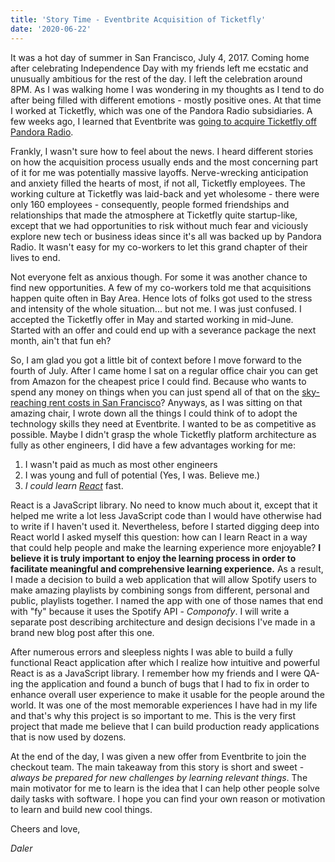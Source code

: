 ```yaml
---
title: 'Story Time - Eventbrite Acquisition of Ticketfly'
date: '2020-06-22'
---
```


It was a hot day of summer in San Francisco, July 4, 2017. Coming home after celebrating Independence Day with my friends left me ecstatic and unusually ambitious for the rest of the day. I left the celebration around 8PM. As I was walking home I was wondering in my thoughts as I tend to do after being filled with different emotions - mostly positive ones. At that time I worked at Ticketfly, which was one of the Pandora Radio subsidiaries. A few weeks ago, I learned that Eventbrite was [going to acquire Ticketfly off Pandora Radio](https://techcrunch.com/2017/06/09/pandora-raises-480m-from-siriusxm-sells-ticketfly-to-eventbrite-for-200m/).

Frankly, I wasn't sure how to feel about the news. I heard different stories on how the acquisition process usually ends and the most concerning part of it for me was potentially massive layoffs. Nerve-wrecking anticipation and anxiety filled the hearts of most, if not all, Ticketfly employees. The working culture at Ticketfly was laid-back and yet wholesome - there were only 160 employees - consequently, people formed friendships and relationships that made the atmosphere at Ticketfly quite startup-like, except that we had opportunities to risk without much fear and viciously
explore new tech or business ideas since it's all was backed up by Pandora Radio. It wasn't easy for my co-workers to let this grand chapter of their lives to end.

Not everyone felt as anxious though. For some it was another chance to find new opportunities. A few of my co-workers told me that acquisitions happen quite often in Bay Area. Hence lots of folks got used to the stress and intensity of the whole situation... but not me. I was just confused. I accepted the Ticketfly offer in May and started working in mid-June. Started with an offer and could end up with a severance package the next month, ain't that fun eh?

So, I am glad you got a little bit of context before I move forward to the fourth of July. After I came home I sat on a regular office chair you can get from Amazon for the cheapest price I could find. Because who wants to spend any money on things when you can just spend all of that on the [sky-reaching rent costs in San Francisco](https://hotpads.com/san-francisco-ca/apartments-for-rent)? Anyways, as I was sitting on that amazing chair, I wrote down all the things I could think of to adopt the technology skills they need at Eventbrite. I wanted to be as competitive as possible. Maybe I didn't grasp the whole Ticketfly platform architecture as fully as other engineers, I did have a few advantages working for me:

1. I wasn't paid as much as most other engineers
1. I was young and full of potential (Yes, I was. Believe me.)
1. _I could learn [React](https://reactjs.org/)_ fast.

React is a JavaScript library. No need to know much about it, except that it helped me write a lot less JavaScript code than I would have otherwise had to write if I haven't used it. Nevertheless, before I started digging deep into React world I asked myself this question: how can I learn React in a way that could help people and make the learning experience more enjoyable? **I believe it is truly important to enjoy the learning process in order to facilitate meaningful and comprehensive learning experience.** As a result, I made a decision to build a web application that will allow Spotify users to make amazing playlists by combining songs from different, personal and public, playlists together. I named the app with one of those names that end with "fy" because it uses the Spotify API - _Componofy_. I will write a separate post describing architecture and design decisions I've made in a brand new blog post after this one.

After numerous errors and sleepless nights I was able to build a fully functional React application after which I realize how intuitive and powerful React is as a JavaScript library. I remember how my friends and I were QA-ing the application and found a bunch of bugs that I had to fix in order to enhance overall user experience to make it usable for the people around the world. It was one of the most memorable experiences I have had in my life and that's why this project is so important to me. This is the very first project that made me believe that I can build production ready applications that is now used by dozens.

At the end of the day, I was given a new offer from Eventbrite to join the checkout team. The main takeaway from this story is short and sweet - _always be prepared for new challenges by learning relevant things_. The main motivator for me to learn is the idea that I can help other people solve daily tasks with software. I hope you can find your own reason or motivation to learn and build new cool things.

Cheers and love,

_Daler_
